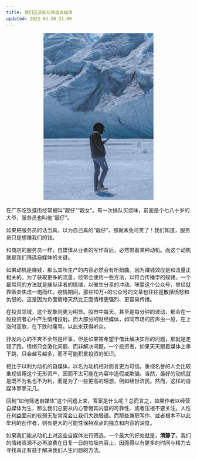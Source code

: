 ```yaml
---
title: 我们应该如何筛选自媒体
updated: 2022-04-30 21:00
---
```


<p align="center">
<img src="/images/read_media.jpg" alt="read_media" width="300"/>
</p>


在广东吃饭逛街经常被叫“靓仔”“靓女”。有一次排队买烧味，前面是个七八十岁的大爷，服务员也叫他“靓仔”。

如果把服务员的话当真，以为自己真的“靓仔”，那就未免可笑了！我们知道，服务员只是想赚我们的钱。

和商店的服务员一样，自媒体从业者的写作背后，必然带着某种动机。而这个动机就是我们筛选自媒体的关键。

如果动机是赚钱，那么其所生产的内容必然会有所扭曲。因为赚钱效应是和流量正相关的。为了获取更多的流量，经常会使用一些方法，以符合传播学的规律。一个最常用的方法就是操纵读者的情绪，以催生分享的冲动。咪蒙这个公众号，曾经就靠贩卖焦虑一炮而红。疫情期间，那些10万+的公众号的文章也往往是散播愤怒和仇恨的。这是因为负面情绪天然比正面情绪更强烈、更容易传播。

在投资领域，这个现象则更为明显。股市中每天、甚至是每分钟的波动，都会在一般投资者心中产生情绪投射。而大部分的财经媒体，如同市场的应声虫一般，在上涨时高歌，在下跌时痛骂，以此来获得听众。

抒发内心的不爽不全然是坏事，但是如果寄希望于借此解决实际的问题，那就是走错了路。情绪只会激化问题、而非解决问题。一个投资者，如果天天跟着媒体上串下跳，只会越亏越多，而不可能积累投资的知识。

相比于以利为动机的自媒体，以名为动机相对而言更为可信。重视名誉的人会比较重视信用这个无形资产，因而不太可能在内容中造假或欺骗。当然，最好的动机就是既不为名也不为利，而是为了一些更高的理想，例如经世济民。然而，这样的自媒体寥寥无几。

回到“如何筛选自媒体”这个问题上来，答案是什么呢？总而言之，如果作者以经营自媒体为生，那么我们总要从内心警惕其内容的可靠性、或者压根不要关注。人性在利益面前的软弱无耻常常会让我们大跌眼镜。而那些兼职写作、或者根本不以此牟利的创作者，则有更大的可能性保持观点的独立和内容的深度。

如果我们能从动机上对这些自媒体进行筛选，一个最大的好处就是，**清静了**。我们的情绪资源不必再浪费在日复一日的垃圾内容上，因而得以有更多的时间与精力去寻找真正有益于解决我们人生问题的方法。




